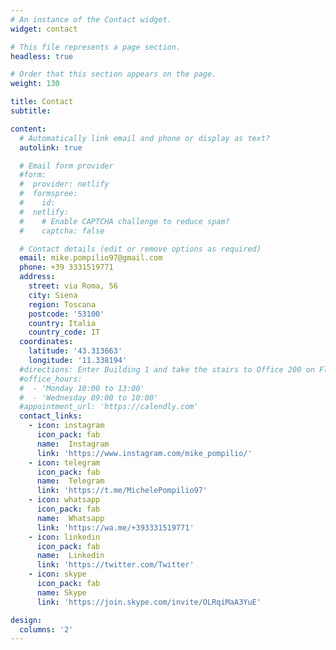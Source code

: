```yaml
---
# An instance of the Contact widget.
widget: contact

# This file represents a page section.
headless: true

# Order that this section appears on the page.
weight: 130

title: Contact
subtitle:

content:
  # Automatically link email and phone or display as text?
  autolink: true

  # Email form provider
  #form:
  #  provider: netlify
  #  formspree:
  #    id:
  #  netlify:
  #    # Enable CAPTCHA challenge to reduce spam?
  #    captcha: false

  # Contact details (edit or remove options as required)
  email: mike.pompilio97@gmail.com
  phone: +39 3331519771
  address:
    street: via Roma, 56
    city: Siena
    region: Toscana
    postcode: '53100'
    country: Italia
    country_code: IT
  coordinates:
    latitude: '43.313663'
    longitude: '11.338194'
  #directions: Enter Building 1 and take the stairs to Office 200 on Floor 2
  #office_hours:
  #  - 'Monday 10:00 to 13:00'
  #  - 'Wednesday 09:00 to 10:00'
  #appointment_url: 'https://calendly.com'
  contact_links:
    - icon: instagram
      icon_pack: fab
      name:  Instagram
      link: 'https://www.instagram.com/mike_pompilio/'
    - icon: telegram
      icon_pack: fab
      name:  Telegram
      link: 'https://t.me/MichelePompilio97'
    - icon: whatsapp
      icon_pack: fab
      name:  Whatsapp
      link: 'https://wa.me/+393331519771'
    - icon: linkedin
      icon_pack: fab
      name:  Linkedin
      link: 'https://twitter.com/Twitter'
    - icon: skype
      icon_pack: fab
      name: Skype
      link: 'https://join.skype.com/invite/OLRqiMaA3YuE'

design:
  columns: '2'
---
```

